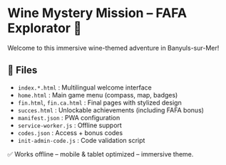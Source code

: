 # Wine Mystery Mission – FAFA Explorator 🍷

Welcome to this immersive wine-themed adventure in Banyuls-sur-Mer!

## 📂 Files

- `index.*.html` : Multilingual welcome interface
- `home.html` : Main game menu (compass, map, badges)
- `fin.html`, `fin.ca.html` : Final pages with stylized design
- `succes.html` : Unlockable achievements (including FAFA bonus)
- `manifest.json` : PWA configuration
- `service-worker.js` : Offline support
- `codes.json` : Access + bonus codes
- `init-admin-code.js` : Code validation script

✅ Works offline – mobile & tablet optimized – immersive theme.
